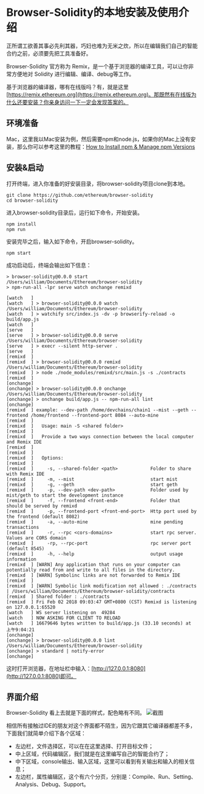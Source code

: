 # Browser-Solidity的本地安装及使用介绍

正所谓工欲善其事必先利其器，巧妇也难为无米之炊，所以在编辑我们自己的智能合约之前，必须要先把工具准备好。

Browser-Solidity 官方称为 Remix，是一个基于浏览器的编译工具，可以让你非常方便地对 Solidity 进行编辑、编译、debug等工作。

基于浏览器的编译器，哪有在线版吗？有，就是这里[https://remix.ethereum.org](https://remix.ethereum.org)。那既然有在线版为什么还要安装？你亲身访问一下一定会发现答案的。

## 环境准备
Mac，这里我以Mac安装为例，然后需要npm和node.js，如果你的Mac上没有安装，那么你可以参考这里的教程：[How to Install npm & Manage npm Versions](https://docs.npmjs.com/getting-started/installing-node)

## 安装&启动

打开终端，进入你准备的好安装目录，将browser-solidity项目clone到本地。

```
git clone https://github.com/ethereum/browser-solidity
cd browser-solidity
```

进入browser-solidity目录后，运行如下命令，开始安装。

```
npm install
npm run
```
安装完毕之后，输入如下命令，开启browser-solidity。

```
npm start
```
成功启动后，终端会输出如下信息：

```
> browser-solidity@0.0.0 start /Users/william/Documents/Ethereum/browser-solidity
> npm-run-all -lpr serve watch onchange remixd

[watch   ] 
[watch   ] > browser-solidity@0.0.0 watch /Users/william/Documents/Ethereum/browser-solidity
[watch   ] > watchify src/index.js -dv -p browserify-reload -o build/app.js
[watch   ] 
[serve   ] 
[serve   ] > browser-solidity@0.0.0 serve /Users/william/Documents/Ethereum/browser-solidity
[serve   ] > execr --silent http-server .
[serve   ] 
[remixd  ] 
[remixd  ] > browser-solidity@0.0.0 remixd /Users/william/Documents/Ethereum/browser-solidity
[remixd  ] > node ./node_modules/remixd/src/main.js -s ./contracts
[remixd  ] 
[onchange] 
[onchange] > browser-solidity@0.0.0 onchange /Users/william/Documents/Ethereum/browser-solidity
[onchange] > onchange build/app.js -- npm-run-all lint
[onchange] 
[remixd  ] example: --dev-path /home/devchains/chain1 --mist --geth --frontend /home/frontend --frontend-port 8084 --auto-mine
[remixd  ] 
[remixd  ]   Usage: main -S <shared folder>
[remixd  ] 
[remixd  ]   Provide a two ways connection between the local computer and Remix IDE
[remixd  ] 
[remixd  ] 
[remixd  ]   Options:
[remixd  ] 
[remixd  ]     -s, --shared-folder <path>            Folder to share with Remix IDE
[remixd  ]     -m, --mist                            start mist
[remixd  ]     -g, --geth                            start geth
[remixd  ]     -p, --dev-path <dev-path>             Folder used by mist/geth to start the development instance
[remixd  ]     -f, --frontend <front-end>            Folder that should be served by remixd
[remixd  ]     -p, --frontend-port <front-end-port>  Http port used by the frontend (default 8082)
[remixd  ]     -a, --auto-mine                       mine pending transactions
[remixd  ]     -r, --rpc <cors-domains>              start rpc server. Values are CORS domain
[remixd  ]     -rp, --rpc-port                       rpc server port (default 8545)
[remixd  ]     -h, --help                            output usage information
[remixd  ] [WARN] Any application that runs on your computer can potentially read from and write to all files in the directory.
[remixd  ] [WARN] Symbolinc links are not forwarded to Remix IDE
[remixd  ] 
[remixd  ] [WARN] Symbolic link modification not allowed : ./contracts | /Users/william/Documents/Ethereum/browser-solidity/contracts
[remixd  ] Shared folder : ./contracts
[remixd  ] Fri Feb 02 2018 09:03:47 GMT+0800 (CST) Remixd is listening on 127.0.0.1:65520
[watch   ] WS server listening on  49284
[watch   ] NOW ASKING FOR CLIENT TO RELOAD
[watch   ] 16679646 bytes written to build/app.js (33.10 seconds) at 上午9:04:21
[onchange] 
[onchange] > browser-solidity@0.0.0 lint /Users/william/Documents/Ethereum/browser-solidity
[onchange] > standard | notify-error
[onchange] 
```
这时打开浏览器，在地址栏中输入：[http://127.0.0.1:8080](http://127.0.0.1:8080)即可。

## 界面介绍

Browser-Solidity 看上去就是下面的样式，配色略有不同。
![截图](/Users/will/Desktop/Remix_snap_shot/compile.png)

相信所有接触过IDE的朋友对这个界面都不陌生，因为它跟其它编译器都差不多，下面我们就简单介绍下各个区域：

- 左边栏，文件选择区，可以在在这里选择、打开目标文件；
- 中上区域，代码编辑区，我们就是在这里编写自己的智能合约了；
- 中下区域，console输出、输入区域，这里可以看到有关输出和输入的相关信息；
- 左边栏，属性编辑区，这个有六个分页，分别是：Compile、Run、Setting、Analysis、Debug、Support。


